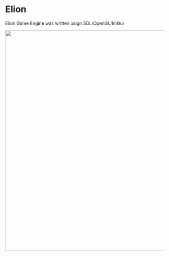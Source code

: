# Elion


Elion Game Engine was written usign SDL/OpenGL/ImGui


<img width="700" src=“https://https://https://github.com/lasteveqa/Elion/blob/master/images/ElionDemo.png”>
